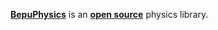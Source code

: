[**BepuPhysics**](https://www.bepuentertainment.com/) is an [**open source**](https://github.com/bepu) physics library.
